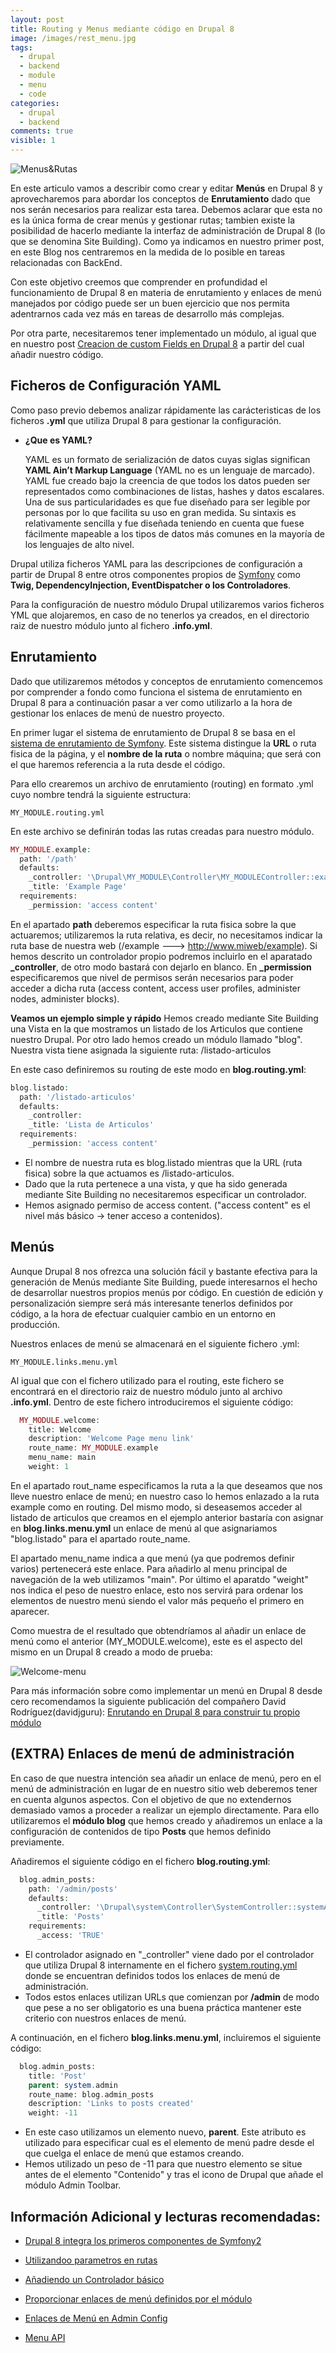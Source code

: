 ```yaml
---
layout: post
title: Routing y Menus mediante código en Drupal 8
image: /images/rest_menu.jpg
tags:
  - drupal
  - backend
  - module
  - menu
  - code
categories:
  - drupal
  - backend
comments: true
visible: 1
---
```


![Menus&Rutas](/images/rest_menu.jpg)

En este articulo vamos a describir como crear y editar **Menús** en Drupal 8 y aprovecharemos para abordar los conceptos de **Enrutamiento** dado que nos serán necesarios para realizar esta tarea.
Debemos aclarar que esta no es la única forma de crear menús y gestionar rutas; tambien existe la posibilidad de hacerlo mediante la interfaz de administración de Drupal 8 (lo que se denomina Site Building).
Como ya indicamos en nuestro primer post, en este Blog nos centraremos en la medida de lo posible en tareas relacionadas con BackEnd.

Con este objetivo creemos que comprender en profundidad el funcionamiento de Drupal 8 en materia de enrutamiento y enlaces de menú manejados por código puede ser un buen ejercicio que nos permita adentrarnos cada vez más en tareas de desarrollo más complejas.

Por otra parte, necesitaremos tener implementado un módulo, al igual que en nuestro post [Creacion de custom Fields en Drupal 8](/custom-fields) a partir del cual añadir nuestro código.


## Ficheros de Configuración YAML
Como paso previo debemos analizar rápidamente las carácteristicas de los ficheros **.yml** que utiliza Drupal 8 para gestionar la configuración.

* **¿Que es YAML?**

  YAML es un formato de serialización de datos cuyas siglas significan **YAML Ain’t Markup Language** (YAML no es un lenguaje de marcado).
  YAML fue creado bajo la creencia de que todos los datos pueden ser representados como combinaciones de listas, hashes y datos escalares.
  Una de sus particularidades es que fue diseñado para ser legible por personas por lo que facilita su uso en gran medida.
  Su sintaxis es relativamente sencilla y fue diseñada teniendo en cuenta que fuese fácilmente mapeable a los tipos de datos más comunes en la mayoría de los lenguajes de alto nivel.

Drupal utiliza ficheros YAML para las descripciones de configuración a partir de Drupal 8 entre otros componentes propios de [Symfony](https://symfony.com/) como **Twig, DependencyInjection, EventDispatcher o los Controladores**.

Para la configuración de nuestro módulo Drupal utilizaremos varios ficheros YML que alojaremos, en caso de no tenerlos ya creados, en el directorio raiz de nuestro módulo junto al fichero **.info.yml**.


## Enrutamiento
Dado que utilizaremos métodos y conceptos de enrutamiento comencemos por comprender a fondo como funciona el sistema de enrutamiento en Drupal 8 para a continuación pasar a ver como utilizarlo a la hora de gestionar los enlaces de menú de nuestro proyecto.

En primer lugar el sistema de enrutamiento de Drupal 8 se basa en el [sistema de enrutamiento de Symfony](http://symfony.com/doc/current/book/routing.html).
Este sistema distingue la **URL** o ruta fisica de la página, y el **nombre de la ruta** o nombre máquina; que será con el que haremos referencia a la ruta desde el código.

Para ello crearemos un archivo de enrutamiento (routing) en formato .yml cuyo nombre tendrá la siguiente estructura:

` MY_MODULE.routing.yml `

En este archivo se definirán todas las rutas creadas para nuestro módulo.

```php
MY_MODULE.example:
  path: '/path'
  defaults:
    _controller: '\Drupal\MY_MODULE\Controller\MY_MODULEController::example'
    _title: 'Example Page'
  requirements:
    _permission: 'access content'
```

En el apartado **path** deberemos especificar la ruta fisica sobre la que actuaremos; utilizaremos la ruta relativa, es decir, no necesitamos indicar la ruta base de nuestra web (/example ---> http://www.miweb/example).
Si hemos descrito un controlador propio podremos incluirlo en el aparatado **_controller**, de otro modo bastará con dejarlo en blanco.
En **_permission** especificaremos que nivel de permisos serán necesarios para poder acceder a dicha ruta (access content, access user profiles, administer nodes, administer blocks).


**Veamos un ejemplo simple y rápido**
Hemos creado mediante Site Building una Vista en la que mostramos un listado de los Articulos que contiene nuestro Drupal. Por otro lado hemos creado un módulo llamado "blog".
Nuestra vista tiene asignada la siguiente ruta: /listado-articulos



En este caso definiremos su routing de este modo en **blog.routing.yml**:
```php
blog.listado:
  path: '/listado-articulos'
  defaults:
    _controller:
    _title: 'Lista de Articulos'
  requirements:
    _permission: 'access content'
```

* El nombre de nuestra ruta es blog.listado mientras que la URL (ruta fisica) sobre la que actuamos es /listado-articulos.
* Dado que la ruta pertenece a una vista, y que ha sido generada mediante Site Building no necesitaremos especificar un controlador.
* Hemos asignado permiso de access content. ("access content" es el nivel más básico -> tener acceso a contenidos).



## Menús
Aunque Drupal 8 nos ofrezca una solución fácil y bastante efectiva para la generación de Menús mediante Site Building, puede interesarnos el hecho de desarrollar nuestros propios menús por código.
En cuestión de edición y personalización siempre será más interesante tenerlos definidos por código, a la hora de efectuar cualquier cambio en un entorno en producción.

Nuestros enlaces de menú se almacenará en el siguiente fichero .yml:

` MY_MODULE.links.menu.yml `

Al igual que con el fichero utilizado para el routing, este fichero se encontrará en el directorio raiz de nuestro módulo junto al archivo **.info.yml**.
Dentro de este fichero introduciremos el siguiente código:

```php
  MY_MODULE.welcome:
    title: Welcome
    description: 'Welcome Page menu link'
    route_name: MY_MODULE.example
    menu_name: main
    weight: 1
```

En el apartado rout_name especificamos la ruta a la que deseamos que nos lleve nuestro enlace de menú; en nuestro caso lo hemos enlazado a la ruta example como en routing.
Del mismo modo, si deseasemos acceder al listado de articulos que creamos en el ejemplo anterior bastaría con asignar en **blog.links.menu.yml** un enlace de menú al que asignariamos "blog.listado" para el apartado route_name.

El apartado menu_name indica a que menú (ya que podremos definir varios) pertenecerá este enlace. Para añadirlo al menu principal de navegación de la web utilizamos "main".
Por último el aparatdo "weight" nos indica el peso de nuestro enlace, esto nos servirá para ordenar los elementos de nuestro menú siendo el valor más pequeño el primero en aparecer.

Como muestra de el resultado que obtendríamos al añadir un enlace de menú como el anterior (MY_MODULE.welcome), este es el aspecto del mismo en un Drupal 8 creado a modo de prueba:

![Welcome-menu](/images/welcome_menu.jpg)

Para más información sobre como implementar un menú en Drupal 8 desde cero recomendamos la siguiente publicación del compañero David Rodríguez(davidjguru): [Enrutando en Drupal 8 para construir tu propio módulo](https://betabeers.com/blog/enrutando-drupal-8-construir-tu-propio-modulo-296/)


## (EXTRA) Enlaces de menú de administración
En caso de que nuestra intención sea añadir un enlace de menú, pero en el menú de administración en lugar de en nuestro sitio web deberemos tener en cuenta algunos aspectos.
Con el objetivo de que no extendernos demasiado vamos a proceder a realizar un ejemplo directamente. Para ello utilizaremos el **módulo blog** que hemos creado y añadiremos un enlace a la configuración de contenidos de tipo **Posts** que hemos definido previamente.

Añadiremos el siguiente código en el fichero **blog.routing.yml**:

```php
  blog.admin_posts:
    path: '/admin/posts'
    defaults:
      _controller: '\Drupal\system\Controller\SystemController::systemAdminMenuBlockPage'
      _title: 'Posts'
    requirements:
      _access: 'TRUE'
```
* El controlador asignado en "_controller" viene dado por el controlador que utiliza Drupal 8 internamente en el fichero [system.routing.yml](https://api.drupal.org/api/drupal/core!modules!system!system.routing.yml/8) donde se encuentran definidos todos los enlaces de menú de administración.
* Todos estos enlaces utilizan URLs que comienzan por **/admin** de modo que pese a no ser obligatorio es una buena práctica mantener este criterio con nuestros enlaces de menú.

A continuación, en el fichero **blog.links.menu.yml**, incluiremos el siguiente código:

```php
  blog.admin_posts:
    title: 'Post'
    parent: system.admin
    route_name: blog.admin_posts
    description: 'Links to posts created'
    weight: -11
```
* En este caso utilizamos un elemento nuevo, **parent**. Este atributo es utilizado para especificar cual es el elemento de menú padre desde el que cuelga el enlace de menú que estamos creando.
* Hemos utilizado un peso de -11 para que nuestro elemento se situe antes de el elemento "Contenido" y tras el icono de Drupal que añade el módulo Admin Toolbar.



## Información Adicional y lecturas recomendadas:
* [Drupal 8 integra los primeros componentes de Symfony2](https://symfony.es/noticias/2011/10/26/drupal-8-integra-los-primeros-componentes-de-symfony2/)

* [Utilizandoo parametros en rutas](https://www.drupal.org/docs/8/api/routing-system/using-parameters-in-routes)

* [Añadiendo un Controlador básico](https://www.drupal.org/docs/8/creating-custom-modules/adding-a-basic-controller)

* [Proporcionar enlaces de menú definidos por el módulo](https://www.drupal.org/docs/8/api/menu-api/providing-module-defined-menu-links)

* [Enlaces de Menú en Admin Config](https://opensource-standards.readthedocs.io/en/latest/drupal-8-config-menu-links.html)

* [Menu API](https://www.drupal.org/docs/8/api/menu-api)





<script id="dsq-count-scr" src="//riloto-github-io.disqus.com/count.js" async></script>